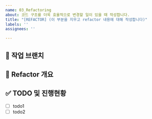 ```yaml
---
name: 03_Refactoring
about: 코드 구조를 더욱 효율적으로 변경할 일이 있을 때 작성합니다.
title: "[REFACTOR] (이 부분을 지우고 refactor 내용에 대해 작성합니다)"
labels: ''
assignees: ''

---
```


<!-- Assignees, Labels 체크하기 -->

## 🌴 작업 브랜치 <!-- 작업할 브랜치 명시 -->

## 🔨 Refactor 개요 <!-- 리팩토링 하는 이유, 어떤 구조로 변경할 것인지 작성 -->

## ✅ TODO 및 진행현황 <!-- 할 일 목록을 만들고 진행사항 표시 -->

- [ ] todo1
- [ ] todo2
